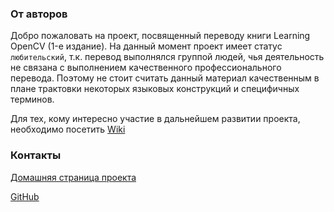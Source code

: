 ### От авторов

Добро пожаловать на проект, посвященный переводу книги Learning OpenCV (1-е издание). На данный момент проект имеет статус `любительский`, т.к. перевод выполнялся группой людей, чья деятельность не связана с выполнением качественного профессионального перевода. Поэтому не стоит считать данный материал качественным в плане трактовки некоторых языковых конструкций и специфичных терминов. 

Для тех, кому интересно участие в дальнейшем развитии проекта, необходимо посетить [Wiki](https://github.com/AlexSys7/TranslateBookLearningOpenCV/wiki)


### Контакты

[Домашняя страница проекта](http://locv.ru/)

[GitHub](https://github.com/AlexSys7/TranslateBookLearningOpenCV)
